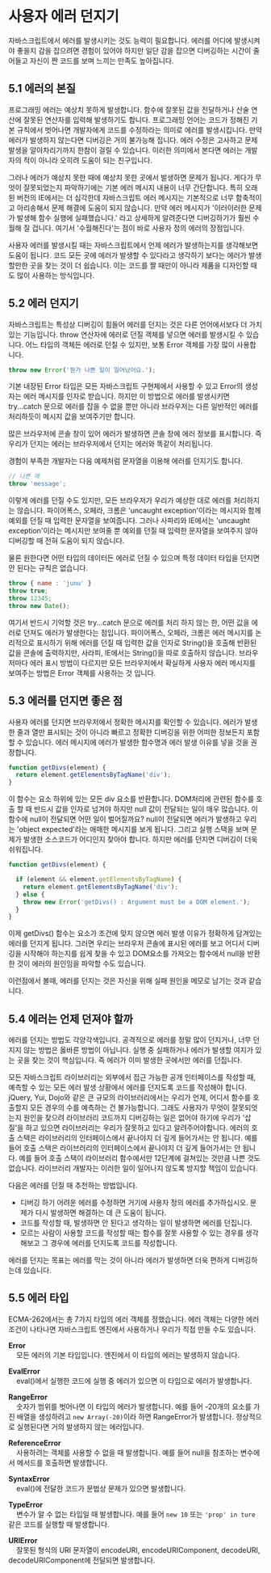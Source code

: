 # 사용자 에러 던지기

자바스크립트에서 에러를 발생시키는 것도 능력이 필요합니다. 에러를 어디에 발생시켜야 좋을지 감을 잡으려면 경험이 있어야 하지만 일단 감을 잡으면 디버깅하는 시간이 줄어들고 자신이 짠 코드를 보며 느끼는 만족도 높아집니다.

## 5.1 에러의 본질
프로그래밍 에러는 예상치 못하게 발생합니다. 함수에 잘못된 값을 전달하거나 산술 연산에 잘못된 연산자를 입력해 발생하기도 합니다. 프로그래밍 언어는 코드가 정해진 기본 규칙에서 벗어나면 개발자에게 코드를 수정하라는 의미로 에러를 발생시킵니다. 만약 에러가 발생하지 않는다면 디버깅은 거의 불가능해 집니다. 에러 수정은 고사하고 문제 발생을 알아차리기까지 한참이 걸릴 수 있습니다. 이러한 의미에서 본다면 에러는 개발자의 적이 아니라 오히려 도움이 되는 친구입니다.

그러나 에러가 예상치 못한 때에 예상치 못한 곳에서 발생하면 문제가 됩니다. 게다가 무엇이 잘못되었는지 파악하기에는 기본 에러 메시지 내용이 너무 간단합니다. 특히 오래된 버전의 IE에서는 더 심각한데 자바스크립트 에러 메시지는 기본적으로 너무 함축적이고 아리송해서 문제 해결에 도움이 되지 않습니다. 만약 에러 메시지가 '이러이러한 문제가 발생해 함수 실행에 실패했습니다.' 라고 상세하게 알려준다면 디버깅하기가 훨씬 수월해 질 겁니다. 여기서 '수월해진다'는 점이 바로 사용자 정의 에러의 장점입니다.

사용자 에러를 발생시킬 때는 자바스크립트에서 언제 에러가 발생하는지를 생각해보면 도움이 됩니다. 코드 모든 곳에 에러가 발생할 수 있다라고 생각하기 보다는 에러가 발생할만한 곳을 찾는 것이 더 쉽습니다. 이는 코드를 짤 때만이 아니라 제품을 디자인할 때도 많이 사용하는 방식입니다.

## 5.2 에러 던지기
자바스크립트는 특성상 디버깅이 힘들어 에러를 던지는 것은 다른 언어에서보다 더 가치 있는 기능입니다. throw 연산자에 에러로 던질 객체를 넣으면 에러를 발생시킬 수 있습니다. 어느 타입의 객체든 에러로 던질 수 있지만, 보통 Error 객체를 가장 많이 사용합니다.
```javascript
throw new Error('뭔가 나쁜 일이 일어났어요.');
```
기본 내장된 Error 타입은 모든 자바스크립트 구현체에서 사용할 수 있고 Error의 생성자는 에러 메시지를 인자로 받습니다. 하지만 이 방법으로 에러를 발생시키면 try...catch 문으로 에러를 잡을 수 없을 뿐만 아니라 브라우저는 다른 일반적인 에러를 처리하듯이 메시지 값을 보여주기만 합니다.

많은 브라우저에 콘솔 창이 있어 에러가 발생하면 콘솔 창에 에러 정보를 표시합니다. 즉 우리가 던지는 에러는 브라우저에서 던지는 에러와 똑같이 처리됩니다.

경험이 부족한 개발자는 다음 예제처럼 문자열을 이용해 에러를 던지기도 합니다.
```javascript
// 나쁜 예
throw 'message';
```
이렇게 에러를 던질 수도 있지만, 모든 브라우저가 우리가 예상한 대로 에러를 처리하지는 않습니다. 파이어폭스, 오페라, 크롬은 'uncaught exception'이라는 메시지와 함께 예외를 던질 때 입력한 문자열을 보여줍니다. 그러나 사파리와 IE에서는 'uncaught exception'이라는 메시지만 보여줄 뿐 예외를 던질 때 입력한 문자열을 보여주지 않아 디버깅할 때 전혀 도움이 되지 않습니다.

물론 원한다면 어떤 타입의 데이터든 에러로 던질 수 있으며 특정 데이터 타입을 던지면 안 된다는 규칙은 없습니다.
```javascript
throw { name : 'junu' }
throw true;
throw 12345;
throw new Date();
```
여기서 반드시 기억할 것은 try...catch 문으로 에러를 처리 하지 않는 한, 어떤 값을 에러로 던져도 에러가 발생한다는 점입니다. 파이어폭스, 오페라, 크롬은 에러 메시지를 논리적으로 표시하기 위해 에러를 던질 때 입력한 값을 인자로 String()을 호출해 반환된 값을 콘솔에 출력하지만, 사라피, IE에서는 String()을 따로 호출하지 않습니다. 브라우저마다 에러 표시 방법이 다르지만 모든 브라우저에서 확실하게 사용자 에러 메시지를 보여주는 방법은 Error 객체를 사용하는 것 입니다.

## 5.3 에러를 던지면 좋은 점
사용자 에러를 던지면 브라우저에서 정확한 메시지를 확인할 수 있습니다. 에러가 발생한 줄과 열만 표시되는 것이 아니라 빠르고 정확한 디버깅을 위한 어떠한 정보든지 포함할 수 있습니다. 에러 메시지에 에러가 발생한 함수명과 에러 발생 이유를 넣을 것을 권장합니다.
```javascript
function getDivs(element) {
  return element.getElementsByTagName('div');
}
```
이 함수는 요소 하위에 있는 모든 div 요소를 반환합니다. DOM처리에 관련된 함수를 호출 할 때 반드시 값을 인자로 넘겨야 하지만 null 값이 전달되는 일이 매우 많습니다. 이 함수에 null이 전달되면 어떤 일이 벌어질까요? null이 전달되면 에러가 발생하고 우리는 'object expected'라는 애매한 메시지를 보게 됩니다. 그리고 실행 스택을 보며 문제가 발생한 소스코드가 어디인지 찾아야 합니다. 하지만 에러를 던지면 디버깅이 더욱 쉬워집니다.
```javascript
function getDivs(element) {

  if (element && element.getElementsByTagName) {
    return element.getElementsByTagName('div');
  } else {
    throw new Error('getDivs() : Argument must be a DOM element.');
  }
}
```
이제 getDivs() 함수는 요소가 조건에 맞지 않으면 에러 발생 이유가 정확하게 담겨있는 에러를 던지게 됩니다. 그러면 우리는 브라우저 콘솔에 표시된 에러를 보고 어디서 디버깅을 시작해야 하는지를 쉽게 찾을 수 있고 DOM요소를 가져오는 함수에서 null을 반환한 것이 에러의 원인임을 파악할 수도 있습니다.

이런점에서 볼때, 에러를 던지는 것은 자신을 위해 실패 원인을 메모로 남기는 것과 같습니다.

## 5.4 에러는 언제 던져야 할까
에러를 던지는 방법도 각양각색입니다. 공격적으로 에러를 정말 많이 던지거나, 너무 던지지 않는 방법은 옳바른 방법이 아닙니다. 실행 중 실패하거나 에러가 발생할 여지가 있는 곳을 찾는 것이 핵심입니다. 즉 에러가 이미 발생한 곳에서만 에러를 던집니다.

모든 자바스크립트 라이브러리는 외부에서 접근 가능한 공개 인터페이스를 작성할 때, 예측할 수 있는 모든 에러 발생 상황에서 에러를 던지도록 코드를 작성해야 합니다. jQuery, Yui, Dojo와 같은 큰 규모의 라이브러리에서는 우리가 언제, 어디서 함수를 호출할지 모든 경우의 수를 예측하는 건 불가능합니다. 그래도 사용자가 무엇이 잘못되엇는지 원인을 찾으려 라이브러리 코드까지 디버깅하는 일은 없어야 하기에 우리가 '삽질'을 하고 있으면 라이브러리는 우리가 잘못하고 있다고 알려주어야합니다. 에러의 호출 스택은 라이브러리의 인터페이스에서 끝나야지 더 깊게 들어가서는 안 됩니다. 예를 들어 호출 스택은 라이브러리의 인터페이스에서 끝나야지 더 깊게 들어가서는 안 됩니다. 예를 들어 호출 스택이 라이브러리 함수에서만 12단계에 걸쳐있는 것만큼 나쁜 것도 없습니다. 라이브러리 개발자는 이러한 일이 일어나지 않도록 방지할 책임이 있습니다.

다음은 에러를 던질 때 추천하는 방법입니다.

- 디버깅 하기 어려운 에러를 수정하면 거기에 사용자 정의 에러를 추가하십시오. 문제가 다시 발생하면 해결하는 데 큰 도움이 됩니다.
- 코드를 작성할 때, 발생하면 안 된다고 생각하는 일이 발생하면 에러를 던집니다.
- 모르는 사람이 사용할 코드를 작성할 때는 함수를 잘못 사용할 수 있는 경우를 생각해보고 그 경우에 에러를 던지도록 코드를 작성합니다.

에러를 던지는 목표는 에러를 막는 것이 아니라 에러가 발생하면 더욱 편하게 디버깅하는데 있습니다.

## 5.5 에러 타입
ECMA-262에서는 총 7가지 타입의 에러 객체를 정했습니다. 에러 객체는 다양한 에러 조건이 나타나면 자바스크립트 엔진에서 사용하거나 우리가 직접 만들 수도 있습니다.

**Error**  
&nbsp;&nbsp;&nbsp;&nbsp;모든 에러의 기본 타입입니다. 엔진에서 이 타입의 에러는 발생하지 않습니다.

**EvalError**  
&nbsp;&nbsp;&nbsp;&nbsp;eval()에서 실행한 코드에 실행 중 에러가 있으면 이 타입으로 에러가 발생합니다.

**RangeError**  
&nbsp;&nbsp;&nbsp;&nbsp;숫자가 범위를 벗어나면 이 타입의 에러가 발생합니다. 예를 들어 -20개의 요소를 가진 배열을 생성하려고 `new Array(-20)`이라 하면 RangeError가 발생합니다. 정상적으로 실행된다면 거의 발생하지 않는 에러입니다.

**ReferenceError**  
&nbsp;&nbsp;&nbsp;&nbsp;사용하려는 객체를 사용할 수 없을 때 발생합니다. 예를 들어 null을 참조하는 변수에서 메서드를 호출하면 발생합니다.

**SyntaxError**  
&nbsp;&nbsp;&nbsp;&nbsp;eval()에 전달한 코드가 문법상 문제가 있으면 발생합니다.

**TypeError**  
&nbsp;&nbsp;&nbsp;&nbsp;변수가 알 수 없는 타입일 때 발생합니다. 예를 들어 `new 10` 또는 `'prop' in ture` 같은 코드를 실행할 때 발생합니다.

**URIError**  
&nbsp;&nbsp;&nbsp;&nbsp;잘못된 형식의 URI 문자열이 encodeURI, encodeURIComponent, decodeURI, decodeURIComponent에 전달되면 발생합니다.